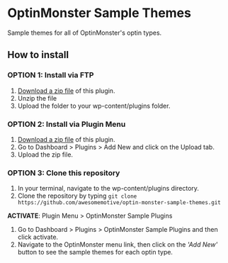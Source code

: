 # OptinMonster Sample Themes

Sample themes for all of OptinMonster's optin types.

## How to install

### OPTION 1: Install via FTP
1. [Download a zip file][download] of this plugin.
2. Unzip the file
3. Upload the folder to your wp-content/plugins folder.

### OPTION 2: Install via Plugin Menu
1. [Download a zip file][download] of this plugin.
2. Go to Dashboard > Plugins > Add New and click on the Upload tab.
3. Upload the zip file.

### OPTION 3: Clone this repository
1. In your terminal, navigate to the wp-content/plugins directory.
2. Clone the repository by typing `git clone https://github.com/awesomemotive/optin-monster-sample-themes.git`

__ACTIVATE__: Plugin Menu > OptinMonster Sample Plugins

1. Go to Dashboard > Plugins > OptinMonster Sample Plugins and then click activate.
2. Navigate to the OptinMonster menu link, then click on the _'Add New'_ button to see the sample themes for each optin type.




[download]:https://github.com/awesomemotive/optin-monster-sample-themes/archive/master.zip
